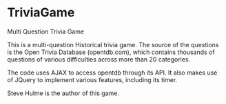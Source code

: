 # TriviaGame
Multi Question Trivia Game 

This is a multi-question Historical trivia game. The source of the questions is the Open Trivia Database (opentdb.com), which contains thousands of questions of various difficulties across  more than 20 categories.

The code uses AJAX to access opentdb through its API.  It also makes use of JQuery to implement various features, including its timer.

Steve Hulme is the author of this game.
